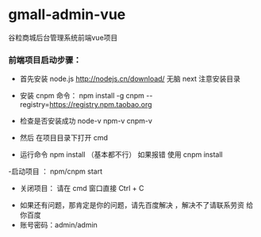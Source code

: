 # gmall-admin-vue
谷粒商城后台管理系统前端vue项目
### 前端项目启动步骤：
* 首先安装 node.js http://nodejs.cn/download/
    无脑 next 注意安装目录
* 安装 cnpm  命令： npm install -g cnpm --registry=https://registry.npm.taobao.org
* 检查是否安装成功 node-v  npm-v cnpm-v

* 然后 在项目目录下打开 cmd
* 运行命令 npm install （基本都不行）
如果报错 使用  cnpm install

-启动项目 ： npm/cnpm start
- 关闭项目： 请在 cmd 窗口直接 Ctrl + C
* 如果还有问题，那肯定是你的问题，请先百度解决 ，解决不了请联系劳资 给你百度
* 账号密码：admin/admin
